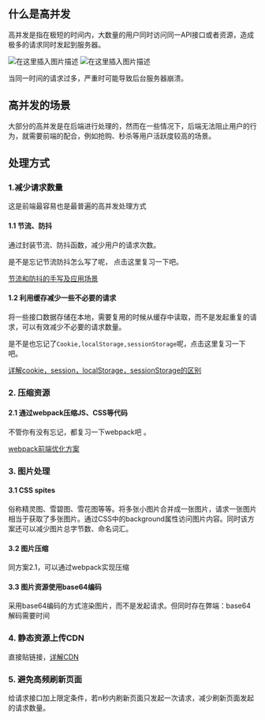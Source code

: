 ## 什么是高并发 
高并发是指在极短的时间内，大数量的用户同时访问同一API接口或者资源，造成极多的请求同时发起到服务器。

![在这里插入图片描述](https://img-blog.csdnimg.cn/f0568abb5fca495285094a87252a2114.png)
![在这里插入图片描述](https://img-blog.csdnimg.cn/9f1bdb08ddb7400d84d9b104df1e1152.png)

当同一时间的请求过多，严重时可能导致后台服务器崩溃。

## 高并发的场景
大部分的高并发是在后端进行处理的，然而在一些情况下，后端无法阻止用户的行为，就需要前端的配合，例如抢购、秒杀等用户活跃度较高的场景。

## 处理方式
### 1.减少请求数量
这是前端最容易也是最普遍的高并发处理方式

#### 1.1 节流、防抖
通过封装节流、防抖函数，减少用户的请求次数。

是不是忘记节流防抖怎么写了呢， 点击这里复习一下吧。

[节流和防抖的手写及应用场景](https://github.com/dax1-zyh/Steps-to-Master/blob/main/%E6%89%8B%E5%86%99/%E8%8A%82%E6%B5%81%E5%92%8C%E9%98%B2%E6%8A%96%E7%9A%84%E6%89%8B%E5%86%99%E5%8F%8A%E5%BA%94%E7%94%A8%E5%9C%BA%E6%99%AF.md)


#### 1.2 利用缓存减少一些不必要的请求
将一些接口数据存储在本地，需要复用的时候从缓存中读取，而不是发起重复的请求，可以有效减少不必要的请求数量。

是不是也忘记了`Cookie,localStorage,sessionStorage`呢，点击这里复习一下吧。


[详解cookie，session，localStorage，sessionStorage的区别](https://github.com/dax1-zyh/Steps-to-Master/blob/main/%E6%B5%8F%E8%A7%88%E5%99%A8%E4%B8%8EHTTP/%E8%AF%A6%E8%A7%A3cookie%EF%BC%8Csession%EF%BC%8ClocalStorage%EF%BC%8CsessionStorage%E7%9A%84%E5%8C%BA%E5%88%AB.md)


### 2. 压缩资源
#### 2.1 通过webpack压缩JS、CSS等代码
不管你有没有忘记，都复习一下webpack吧 。

[webpack前端优化方案](https://github.com/dax1-zyh/Steps-to-Master/blob/main/WebPack/webpack%E5%89%8D%E7%AB%AF%E4%BC%98%E5%8C%96%E6%96%B9%E6%A1%88.md)


### 3. 图片处理
#### 3.1 CSS spites
俗称精灵图、雪碧图、雪花图等等。将多张小图片合并成一张图片，请求一张图片相当于获取了多张图片。通过CSS中的background属性访问图片内容。同时该方案还可以减少图片总字节数、命名词汇。

#### 3.2 图片压缩
同方案2.1，可以通过webpack实现压缩

#### 3.3 图片资源使用base64编码
采用base64编码的方式渲染图片，而不是发起请求。但同时存在弊端：base64解码需要时间

### 4. 静态资源上传CDN
直接贴链接，[详解CDN](https://github.com/dax1-zyh/Steps-to-Master/blob/main/%E6%B5%8F%E8%A7%88%E5%99%A8%E4%B8%8EHTTP/%E8%AF%A6%E8%A7%A3CDN.md)

### 5. 避免高频刷新页面
给请求接口加上限定条件，若n秒内刷新页面只发起一次请求，减少刷新页面发起的请求数量。